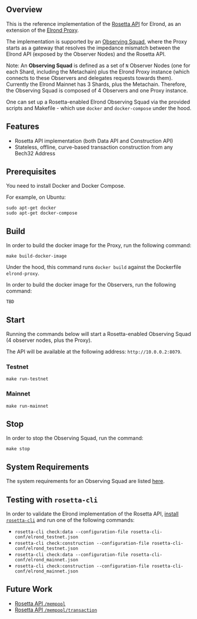 ## Overview

This is the reference implementation of the [Rosetta API](https://rosetta-api.org) for Elrond, as an extension of the [Elrond Proxy](https://github.com/ElrondNetwork/elrond-proxy-go).

The implementation is supported by an [Observing Squad](https://docs.elrond.com/observing-squad), where the Proxy starts as a gateway that resolves the impedance mismatch between the Elrond API (exposed by the Observer Nodes) and the Rosetta API.

Note: An **Observing Squad** is defined as a set of `N` Observer Nodes (one for each Shard, including the Metachain) plus the Elrond Proxy instance (which connects to these Observers and delegates requests towards them). Currently the Elrond Mainnet has 3 Shards, plus the Metachain. Therefore, the Observing Squad is composed of 4 Observers and one Proxy instance.


One can set up a Rosetta-enabled Elrond Observing Squad via the provided scripts and Makefile - which use `docker` and `docker-compose` under the hood.

## Features

* Rosetta API implementation (both Data API and Construction API)
* Stateless, offline, curve-based transaction construction from any Bech32 Address

## Prerequisites

You need to install Docker and Docker Compose.

For example, on Ubuntu:

```
sudo apt-get docker
sudo apt-get docker-compose
```

## Build

In order to build the docker image for the Proxy, run the following command:

```
make build-docker-image
```

Under the hood, this command runs `docker build` against the Dockerfile `elrond-proxy`.

In order to build the docker image for the Observers, run the following command:

```
TBD
```

## Start

Running the commands below will start a Rosetta-enabled Observing Squad (4 observer nodes, plus the Proxy). 

The API will be available at the following address: `http://10.0.0.2:8079`.

### Testnet

```
make run-testnet
```

### Mainnet

```
make run-mainnet
```

## Stop

In order to stop the Observing Squad, run the command:

```
make stop
```

## System Requirements

The system requirements for an Observing Squad are listed [here](https://docs.elrond.com/observing-squad#system-requirements).

## Testing with `rosetta-cli`

In order to validate the Elrond implementation of the Rosetta API, [install `rosetta-cli`](https://github.com/coinbase/rosetta-cli#install) and run one of the following commands:

* `rosetta-cli check:data --configuration-file rosetta-cli-conf/elrond_testnet.json`
* `rosetta-cli check:construction --configuration-file rosetta-cli-conf/elrond_testnet.json`
* `rosetta-cli check:data --configuration-file rosetta-cli-conf/elrond_mainnet.json`
* `rosetta-cli check:construction --configuration-file rosetta-cli-conf/elrond_mainnet.json`

## Future Work

* [Rosetta API `/mempool`](https://www.rosetta-api.org/docs/MempoolApi.html)
* [Rosetta API `/mempool/transaction`](https://www.rosetta-api.org/docs/MempoolApi.html#mempooltransaction)
